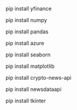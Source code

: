 pip install yfinance

pip install numpy

pip install pandas

pip install azure

pip install seaborn

pip install matplotlib

pip install crypto-news-api

pip install newsdataapi

pip install tkinter

